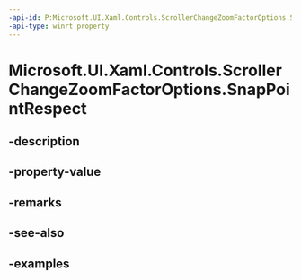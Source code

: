 ```yaml
---
-api-id: P:Microsoft.UI.Xaml.Controls.ScrollerChangeZoomFactorOptions.SnapPointRespect
-api-type: winrt property
---
```


<!-- Property syntax.
public ScrollerViewChangeSnapPointRespect SnapPointRespect { get;  set; }
-->

# Microsoft.UI.Xaml.Controls.ScrollerChangeZoomFactorOptions.SnapPointRespect

## -description

## -property-value

## -remarks

## -see-also

## -examples

